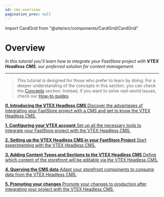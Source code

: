 ```yaml
---
id: cms-overview
pagination_prev: null
---
```


import CardGrid from "@site/src/components/CardGrid/CardGrid"

# Overview

*In this tutorial you'll learn how to integrate your FastStore project with **VTEX Headless CMS**, our preferred solution for content management.*

---

> This tutorial is designed for those who prefer to learn by doing. For a deeper understanding of the concepts in this section, you can check the [Concepts](/conceptual-guides) section. Instead, if you want to solve real-world issues, check our [How-to guides](/how-to-guides). 

<CardGrid>

[ **0. Introducing the VTEX Headless CMS** Discover the advantages of integrating your FastStore project with a CMS and get to know the VTEX Headless CMS.](/tutorials/cms/0)

[ **1. Configuring your VTEX account** Set up all the necessary tools to integrate your FastStore project with the VTEX Headless CMS.](/tutorials/cms/1)

[**2. Setting up the VTEX Headless CMS in your FastStore Project** Start experimenting with the VTEX Headless CMS.](/tutorials/cms/2)

[**3. Adding Content Types and Sections to the VTEX Headless CMS** Define which content of the storefront will be editable via the VTEX Headless CMS.](/tutorials/cms/3)

[**4. Querying the CMS data** Adapt your storefront components to consume data from the VTEX Headless CMS.](/tutorials/cms/4)

[**5. Promoting your changes** Promote your changes to production after integrating your project with the VTEX Headless CMS.](/tutorials/cms/5)

</CardGrid>